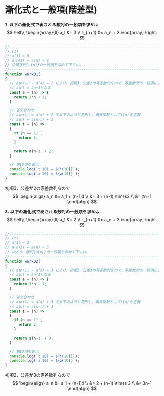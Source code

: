 # 漸化式と一般項(階差型)



**1. 以下の漸化式で表される数列の一般項を求めよ**
$$
\left\{
\begin{array}{ll}
a_1 &= 3 \\
a_{n+1} &= a_n + 2
\end{array}
\right.
$$


```js
//-----------------------------------------------------------------------------
// (1)
// a(1) = 3
// a(n+1) = a(n) + 2
// の時数列{a(n)}の一般項を求めて下さい。
//-----------------------------------------------------------------------------
function work01() 
{
  // a(n+1) - a(n) = 2 により、初項3、公差2の等差数列なので、等差数列の一般項により
  // a(n) = 2n+1となる
  const a = (n) => {
    return 2*n + 1;
  }

  // 答え合わせ
  // a(n+1) = a(n) + 2 を以下のように変形し、再帰関数としてt(n)を定義
  // a(n) = a(n-1) + 2
  const t = (n) => 
  {
    if (n == 1) {
      return 3;
    }

    return a(n-1) + 2;
  }

  // 第10項を表示
  console.log(`t(10) = ${t(10)}`);
  console.log(`a(10) = ${a(10)}`);
}
```



初項3、公差が2の等差数列なので
$$
\begin{align}
a_n &= a_1 + (n-1)d \\
&= 3 + (n-1) \times2 \\
&= 2n+1
\end{align}
$$


**2. 以下の漸化式で表される数列の一般項を求めよ**
$$
\left\{
\begin{array}{ll}
a_1 &= 2 \\
a_{n+1} &= a_n + 3
\end{array}
\right.
$$


```js
//-----------------------------------------------------------------------------
// (2)
// a(1) = 2
// a(n+1) = a(n) + 3
// のとき、数列{a(n)}の一般項を求めて下さい。
//-----------------------------------------------------------------------------
function work02() 
{
  // a(n+1) - a(n) = 3 により、初項2、公差3の等差数列なので、等差数列の一般項により
  // a(n) = 3n-1となる
  const a = (n) => {
    return 3*n - 1;
  }

  // 答え合わせ
  // a(n+1) = a(n) + 3 を以下のように変形し、再帰関数としてt(n)を定義
  // a(n) = a(n-1) + 3
  const t = (n) => 
  {
    if (n == 1) {
      return 2;
    }

    return a(n-1) + 3;
  }

  // 第10項を表示
  console.log(`t(10) = ${t(10)}`);
  console.log(`a(10) = ${a(10)}`);
}
```



初項2、公差が3の等差数列なので
$$
\begin{align}
a_n &= a_1 + (n-1)d \\
&= 2 + (n-1) \times 3 \\
&= 3n-1
\end{align}
$$



